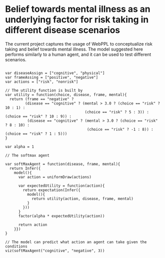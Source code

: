 # Belief towards mental illness as an underlying factor for risk taking in different disease scenarios
The current project captures the usage of WebPPL to conceptualize risk taking and belief towards mental illness. The model suggested here performs similarly to a human agent, and it can be used to test different scenarios.


```

var diseaseAssign = ["cognitive", "physical"]
var frameAssing = ["positive", "negative"]
var actions = ["risk", "nonrisk"]

// The utility function is built by 
var utility = function(choice, disease, frame, mental){
  return (frame == "negative" ? 
         (disease == "cognitive" ? (mental > 3.0 ? (choice == "risk" ? 10 : 1) : 
                                    (choice == "risk" ? 5 : 3)) : (choice == "risk" ? 10 : 9)) : 
          (disease == "cognitive" ? (mental > 3.0 ? (choice == "risk" ? 8 : 10) : 
                                     (choice == "risk" ? -1 : 8)) : (choice == "risk" ? 1 : 5)))
}

var alpha = 1

// The softmax agent

var softMaxAgent = function(disease, frame, mental){
  return Infer({
    model(){
      var action = uniformDraw(actions)

      var expectedUtility = function(action){
        return expectation(Infer({
          model(){
            return utility(action, disease, frame, mental)
          }
        }))
      }
      factor(alpha * expectedUtility(action))
      
      return action
    }})
}

// The model can predict what action an agent can take given the conditions
viz(softMaxAgent("cognitive", "negative", 3))

```
